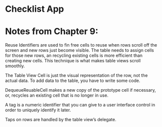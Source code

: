 # Checklist App

# Notes from Chapter 9:
Reuse Identifiers are used to fin free cells to reuse when rows scroll off the screen and new rows just become visible. The table needs to assign cells for those new rows, an recycling existing cells is more efficient than creating new cells. This technique is what makes table views scroll smoothly.

The Table View Cell is just the visual representation of the row, not the actual data. To add data to the table, you have to write some code.

DequeueReuableCell makes a new copy of the prototype cell if necessary, or, recycles an existing cell that is no longer in use.

A tag is a numeric identifier that you can give to a user interface control in order to uniquely identify it later.

Taps on rows are handled by the table view’s delegate. 
